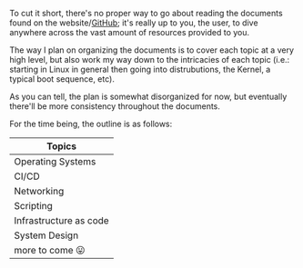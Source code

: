 To cut it short, there's no proper way to go about reading the documents found on the website/[GitHub](https://github.com/1SRE/Manual); it's really up to you, the user, to dive anywhere across the vast amount of resources provided to you.

The way I plan on organizing the documents is to cover each topic at a very high level, but also work my way down to the intricacies of each topic (i.e.: starting in Linux in general then going into distrubutions, the Kernel, a typical boot sequence, etc).

As you can tell, the plan is somewhat disorganized for now, but eventually there'll be more consistency throughout the documents.

For the time being, the outline is as follows:

|Topics|
|--|
|Operating Systems|
|CI/CD|
|Networking|
|Scripting|
|Infrastructure as code|
|System Design|
|more to come 😛|